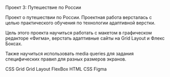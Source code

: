 Проект 3: Путешествие по России


Проект о путешествии по России.
Проектная работа версталась с целью практического обучения по технологии адаптивной верстки. 

Цель этого проекта научиться работать с макетом в графическом редакторе «Фигма»,
верстать адаптивные сайты на Grid Layout и Флекс Боксах. 

Также научиться использовать media queries для задания специфических правил для разных размеров экранов.

CSS Grid 
Grid Layout 
FlexBox
HTML
CSS
Figma



